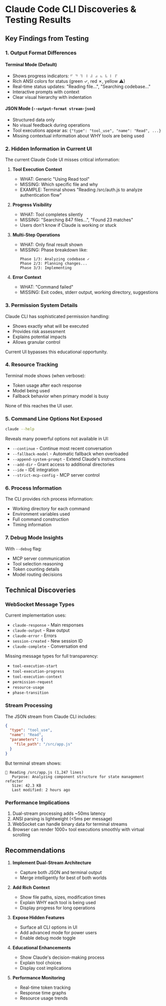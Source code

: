 # Claude Code CLI Discoveries & Testing Results

## Key Findings from Testing

### 1. Output Format Differences

#### Terminal Mode (Default)
- Shows progress indicators: `⠋ ⠙ ⠹ ⠸ ⠼ ⠴ ⠦ ⠧ ⠇ ⠏`
- Rich ANSI colors for status (green ✓, red ✗, yellow ⚠)
- Real-time status updates: "Reading file...", "Searching codebase..."
- Interactive prompts with context
- Clear visual hierarchy with indentation

#### JSON Mode (`--output-format stream-json`)
- Structured data only
- No visual feedback during operations
- Tool executions appear as: `{"type": "tool_use", "name": "Read", ...}`
- Missing contextual information about WHY tools are being used

### 2. Hidden Information in Current UI

The current Claude Code UI misses critical information:

1. **Tool Execution Context**
   - WHAT: Generic "Using Read tool" 
   - MISSING: Which specific file and why
   - EXAMPLE: Terminal shows "Reading /src/auth.js to analyze authentication flow"

2. **Progress Visibility**
   - WHAT: Tool completes silently
   - MISSING: "Searching 847 files...", "Found 23 matches"
   - Users don't know if Claude is working or stuck

3. **Multi-Step Operations**
   - WHAT: Only final result shown
   - MISSING: Phase breakdown like:
     ```
     Phase 1/3: Analyzing codebase ✓
     Phase 2/3: Planning changes... 
     Phase 3/3: Implementing
     ```

4. **Error Context**
   - WHAT: "Command failed"
   - MISSING: Exit codes, stderr output, working directory, suggestions

### 3. Permission System Details

Claude CLI has sophisticated permission handling:
- Shows exactly what will be executed
- Provides risk assessment
- Explains potential impacts
- Allows granular control

Current UI bypasses this educational opportunity.

### 4. Resource Tracking

Terminal mode shows (when verbose):
- Token usage after each response
- Model being used
- Fallback behavior when primary model is busy

None of this reaches the UI user.

### 5. Command Line Options Not Exposed

```bash
claude --help
```

Reveals many powerful options not available in UI:
- `--continue` - Continue most recent conversation
- `--fallback-model` - Automatic fallback when overloaded
- `--append-system-prompt` - Extend Claude's instructions
- `--add-dir` - Grant access to additional directories
- `--ide` - IDE integration
- `--strict-mcp-config` - MCP server control

### 6. Process Information

The CLI provides rich process information:
- Working directory for each command
- Environment variables used
- Full command construction
- Timing information

### 7. Debug Mode Insights

With `--debug` flag:
- MCP server communication
- Tool selection reasoning
- Token counting details
- Model routing decisions

## Technical Discoveries

### WebSocket Message Types

Current implementation uses:
- `claude-response` - Main responses
- `claude-output` - Raw output
- `claude-error` - Errors
- `session-created` - New session ID
- `claude-complete` - Conversation end

Missing message types for full transparency:
- `tool-execution-start`
- `tool-execution-progress`
- `tool-execution-context`
- `permission-request`
- `resource-usage`
- `phase-transition`

### Stream Processing

The JSON stream from Claude CLI includes:
```json
{
  "type": "tool_use",
  "name": "Read",
  "parameters": {
    "file_path": "/src/app.js"
  }
}
```

But terminal stream shows:
```
📖 Reading /src/app.js (1,247 lines)
   Purpose: Analyzing component structure for state management refactor
   Size: 42.3 KB
   Last modified: 2 hours ago
```

### Performance Implications

1. Dual-stream processing adds ~50ms latency
2. ANSI parsing is lightweight (<5ms per message)
3. WebSocket can handle binary data for terminal streams
4. Browser can render 1000+ tool executions smoothly with virtual scrolling

## Recommendations

1. **Implement Dual-Stream Architecture**
   - Capture both JSON and terminal output
   - Merge intelligently for best of both worlds

2. **Add Rich Context**
   - Show file paths, sizes, modification times
   - Explain WHY each tool is being used
   - Display progress for long operations

3. **Expose Hidden Features**
   - Surface all CLI options in UI
   - Add advanced mode for power users
   - Enable debug mode toggle

4. **Educational Enhancements**
   - Show Claude's decision-making process
   - Explain tool choices
   - Display cost implications

5. **Performance Monitoring**
   - Real-time token tracking
   - Response time graphs
   - Resource usage trends
